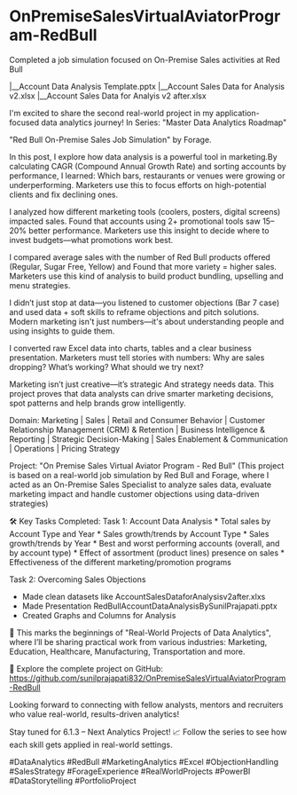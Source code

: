 # OnPremiseSalesVirtualAviatorProgram-RedBull

Completed a job simulation focused on On-Premise Sales activities at Red Bull

|__Account Data Analysis Template.pptx
|__Account Sales Data for Analysis v2.xlsx
|__Account Sales Data for Analyis v2 after.xlsx

I'm excited to share the second real-world project in my application-focused data analytics journey! In Series: "Master Data Analytics Roadmap"  

"Red Bull On-Premise Sales Job Simulation" by Forage. 

In this post, I explore how data analysis is a powerful tool in marketing.By calculating CAGR (Compound Annual Growth Rate) and sorting accounts by performance, I learned: Which bars, restaurants or venues were growing or underperforming. Marketers use this to focus efforts on high-potential clients and fix declining ones.

I analyzed how different marketing tools (coolers, posters, digital screens) impacted sales. Found that accounts using 2+ promotional tools saw 15–20% better performance. Marketers use this insight to decide where to invest budgets—what promotions work best.

I compared average sales with the number of Red Bull products offered (Regular, Sugar Free, Yellow) and Found that more variety = higher sales. Marketers use this kind of analysis to build product bundling, upselling and menu strategies.

I didn’t just stop at data—you listened to customer objections (Bar 7 case) and used data + soft skills to reframe objections and pitch solutions. Modern marketing isn't just numbers—it's about understanding people and using insights to guide them.

I converted raw Excel data into charts, tables and a clear business presentation. Marketers must tell stories with numbers: Why are sales dropping? What’s working? What should we try next?

Marketing isn’t just creative—it’s strategic And strategy needs data.
This project proves that data analysts can drive smarter marketing decisions, spot patterns and help brands grow intelligently.

Domain: Marketing | Sales | Retail and Consumer Behavior | Customer Relationship Management (CRM) & Retention | Business Intelligence & Reporting |  Strategic Decision-Making | Sales Enablement & Communication | Operations | Pricing Strategy

Project: "On Premise Sales Virtual Aviator Program - Red Bull" (This project is based on a real-world job simulation by Red Bull and Forage, where I acted as an On-Premise Sales Specialist to analyze sales data, evaluate marketing impact and handle customer objections using data-driven strategies)


🛠️ Key Tasks Completed:
Task 1: Account Data Analysis
         * Total sales by Account Type and Year
         * Sales growth/trends by Account Type
         * Sales growth/trends by Year
         * Best and worst performing accounts (overall, and by account type)
         * Effect of assortment (product lines) presence on sales
         * Effectiveness of the different marketing/promotion programs

Task 2: Overcoming Sales Objections
* Made clean datasets like AccountSalesDataforAnalysisv2after.xlxs
* Made Presentation RedBullAccountDataAnalysisBySunilPrajapati.pptx
* Created Graphs and Columns for Analysis

🔗 This marks the beginnings of "Real-World Projects of Data Analytics", where I’ll be sharing practical work from various industries:
Marketing, Education, Healthcare, Manufacturing, Transportation and more.

🔗 Explore the complete project on GitHub: https://github.com/sunilprajapati832/OnPremiseSalesVirtualAviatorProgram-RedBull

Looking forward to connecting with fellow analysts, mentors and recruiters who value real-world, results-driven analytics!

Stay tuned for 6.1.3 – Next Analytics Project! 📈
Follow the series to see how each skill gets applied in real-world settings.

#DataAnalytics #RedBull #MarketingAnalytics #Excel #ObjectionHandling #SalesStrategy #ForageExperience #RealWorldProjects #PowerBI #DataStorytelling #PortfolioProject




